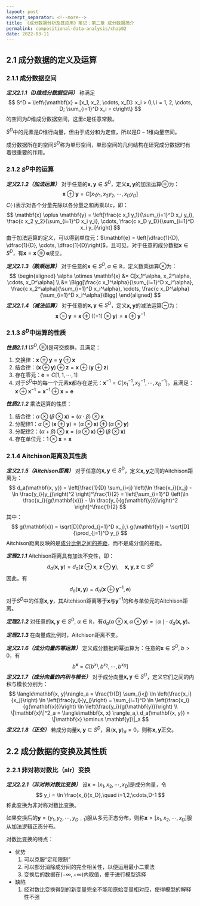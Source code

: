 ```yaml
---
layout: post
excerpt_separator: <!--more-->
title: 《成分数据分析及其应用》笔记：第二章 成分数据简介
permalink: compositional-data-analysis/chap02
date: 2022-03-11
---
```


## 2.1   成分数据的定义及运算

### 2.1.1   成分数据空间

***定义2.1.1（$D$维成分数据空间）***   称满足
$$
S^D = \left\{\mathbf{x} = [x_1, x_2, \cdots, x_D]: x_i > 0,\ i = 1, 2, \cdots, D; \sum_{i=1}^D x_i = c\right\}
$$
的空间为$D$维成分数据空间，这里$c$是任意常数。

$S^D$中的元素是$D$维行向量，但由于成分和为定值，所以是$D-1$维向量空间。

成分数据所在的空间$S^D$称为单形空间，单形空间的几何结构在研究成分数据时有着很重要的作用。

### 2.1.2   $S^D$中的运算

***定义2.1.2（加法运算）***   对于任意的$\mathbf{x, y} \in S^D$，定义$\mathbf{x, y}$的加法运算$\oplus$为：
$$
\mathbf{x} \oplus \mathbf{y} = C [x_1 y_1, x_2 y_2, \cdots, x_D y_D]
$$
$C(\cdot)$表示对各个分量先除以各分量之和再乘以$c$，即：
$$
\mathbf{x} \oplus \mathbf{y} = \left[\frac{c x_1 y_1}{\sum_{i=1}^D x_i y_i}, \frac{c x_2 y_2}{\sum_{i=1}^D x_i y_i}, \cdots, \frac{c x_D y_D}{\sum_{i=1}^D x_i y_i}\right]
$$
由于加法运算的定义，可以得到单位元：$\mathbf{e} = \left[\dfrac{1}{D}, \dfrac{1}{D}, \cdots, \dfrac{1}{D}\right]$，且可见，对于任意的成分数据$\mathbf{x} \in S^D$，有$\mathbf{x} = \mathbf{x} \oplus \mathbf{e}$成立。

***定义2.1.3（数乘运算）***   对于任意的$\mathbf{x} \in S^D, \alpha \in \mathbb{R}$，定义数乘运算$\otimes$为：
$$
\begin{aligned} \alpha \otimes \mathbf{x} &= C[x_1^\alpha, x_2^\alpha, \cdots, x_D^\alpha] \\ &= \Bigg[\frac{c x_1^\alpha}{\sum_{i=1}^D x_i^\alpha}, \frac{c x_2^\alpha}{\sum_{i=1}^D x_i^\alpha}, \cdots, \frac{c x_D^\alpha}{\sum_{i=1}^D x_i^\alpha}\Bigg] \end{aligned}
$$
***定义2.1.4（减法运算）***   对于任意的$\mathbf{x, y} \in S^D$，定义$\mathbf{x, y}$的减法运算$\ominus$为：
$$
\mathbf{x} \ominus \mathbf{y} = \mathbf{x} \oplus ((-1) \otimes \mathbf{y}) = \mathbf{x} \oplus \mathbf{y}^{-1}
$$

### 2.1.3   $S^D$中运算的性质

***性质2.1.1***   $(S^D, \oplus)$是可交换群，且满足：

1. 交换律：$\mathbf{x} \oplus \mathbf{y} = \mathbf{y} \oplus \mathbf{x}$
2. 结合律：$(\mathbf{x} \oplus \mathbf{y}) \oplus \mathbf{z} = \mathbf{x} \oplus (\mathbf{y} \oplus \mathbf{z})$
3. 存在零元：$\mathbf{e} = C[1, 1, \cdots, 1]$
4. 对于$S^D$中的每一个元素$\mathbf{x}$都存在逆元：$\mathbf{x}^{-1} = C[x_1^{-1}, x_2^{-1}, \cdots, x_D^{-1}]$。且满足：$\mathbf{x} \oplus \mathbf{x}^{-1} = \mathbf{x}^{-1} \oplus \mathbf{x} = \mathbf{e}$

***性质2.1.2***   乘法运算的性质：

1. 结合律：$\alpha \otimes (\beta \otimes \mathbf{x}) = (\alpha \cdot \beta) \otimes \mathbf{x}$
2. 分配律1：$\alpha \otimes (\mathbf{x} \oplus \mathbf{y}) = (\alpha \otimes \mathbf{x}) \oplus (\alpha \otimes \mathbf{y})$
3. 分配律2：$(\alpha + \beta) \otimes \mathbf{x} = (\alpha \otimes \mathbf{x}) \oplus (\beta \otimes \mathbf{x})$
4. 存在单位元：$1 \otimes \mathbf{x} = \mathbf{x}$

### 2.1.4   Aitchison距离及其性质

***定义2.1.5（Aitchison距离）***   对于任意的$\mathbf{x, y} \in S^D$，定义$\mathbf{x, y}$之间的Aitchison距离为：
$$
d_a(\mathbf{x, y}) = \left[\frac{1}{D} \sum_{i<j} \left(\ln \frac{x_i}{x_j} - \ln \frac{y_i}{y_j}\right)^2 \right]^\frac{1}{2} = \left[\sum_{i=1}^D \left(\ln \frac{x_i}{g(\mathbf{x})} - \ln \frac{y_i}{g(\mathbf{y})}\right)^2 \right]^\frac{1}{2}
$$
其中：
$$
g(\mathbf{x}) = \sqrt[D]{\prod_{j=1}^D x_j},\ g(\mathbf{y}) = \sqrt[D]{\prod_{j=1}^D y_j}
$$
Aitchison距离反映的是<u>成分比例之间的差距</u>，而不是成分值的差距。

***定理2.1.1***   Aitchison距离具有加法不变性，即：
$$
d_a(\mathbf{x, y}) = d_a(\mathbf{z} \oplus \mathbf{x},\ \mathbf{z} \oplus \mathbf{y}),\quad \mathbf{x, y, z} \in S^D
$$
因此，有
$$
d_a(\mathbf{x, y}) = d_a(\mathbf{x} \oplus \mathbf{y}^{-1}, \mathbf{e})
$$
对于$S^D$中的任意$\mathbf{x, y}$，其Aitchison距离等于$\mathbf{x}$与$\mathbf{y}^{-1}$的和与单位元的Aitchison距离。

***定理2.1.2***   对任意的$\mathbf{x, y} \in S^D,\ \alpha \in \mathbb{R}$，有$d_a(\alpha \otimes \mathbf{x}, \alpha \otimes \mathbf{y}) = \mid\alpha\mid \cdot\ d_a(\mathbf{x,y})$。

***定理2.1.3***   在向量成比例时，Aitchison距离不变。

***定义2.1.6（成分向量的幂运算）***   定义成分数据的幂运算为：任意的$\mathbf{x} \in S^D,\ b>0$，有
$$
b^\mathbf{x} = C[b^{x_1}, b^{x_2}, \cdots, b^{x_D}]
$$
***定义2.1.7（成分向量的内积与模长）***   对于成分向量$\mathbf{x, y} \in S^D$，定义它们之间的内积与模长分别为：
$$
\langle\mathbf{x, y}\rangle_a = \frac{1}{D} \sum_{i<j} \ln \left(\frac{x_i}{x_j}\right) \ln \left(\frac{y_i}{y_j}\right) = \sum_{i=1}^D \ln \left(\frac{x_i}{g(\mathbf{x})}\right) \ln \left(\frac{y_i}{g(\mathbf{y})}\right) \\ \|\mathbf{x}\|^2_a = \langle\mathbf{x, x} \rangle_a,\ d_a(\mathbf{x, y}) = \|\mathbf{x} \ominus \mathbf{y}\|_a
$$
***定义2.1.8（正交）***   若成分向量$\mathbf{x, y} \in S^D$，且$\langle\mathbf{x,y}\rangle_a = 0$，则称$\mathbf{x, y}$正交。

## 2.2   成分数据的变换及其性质

### 2.2.1   非对称对数比（alr）变换

***定义2.2.1（非对称对数比变换）***   设$\mathbf{x} = [x_1, x_2, \cdots, x_D]$是成分向量，令
$$
y_i = \ln \frac{x_i}{x_D},\quad i=1,2,\cdots,D-1
$$
称此变换为非对称对数比变换。

如果变换后的$\mathbf{y} = (y_1, y_2, \cdots, y_{D-1})$服从多元正态分布，则称$\mathbf{x} = [x_1, x_2, \cdots, x_D]$服从加法逻辑正态分布。

对数比变换的特点：

- 优势
  1. 可以克服“定和限制”
  2. 可以部分消除成分间的完全相关性，以便运用最小二乘法
  3. 变换后的数据在$(-\infty, +\infty)$内取值，便于进行模型选择
- 缺陷
  1. 经对数比变换得到的新变量完全不能和原始变量相对应，使得模型的解释性不强











